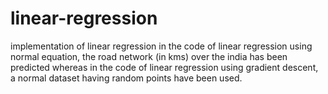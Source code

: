 # linear-regression
implementation of linear regression 
in the code of linear regression using normal equation, the road network (in kms) over the india has been predicted whereas in the code of linear regression using gradient descent, a normal dataset having random points have been used.
